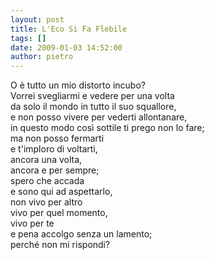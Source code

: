 ```yaml
---
layout: post
title: L'Eco Si Fa Flebile
tags: []
date: 2009-01-03 14:52:00
author: pietro
---
```

O è tutto un mio distorto incubo?<br/>Vorrei svegliarmi e vedere per una volta<br/>da solo il mondo in tutto il suo squallore,<br/>e non posso vivere per vederti allontanare,<br/>in questo modo così sottile ti prego non lo fare;<br/>ma non posso fermarti<br/>e t'imploro di voltarti,<br/>ancora una volta,<br/>ancora e per sempre;<br/>spero che accada<br/>e sono qui ad aspettarlo,<br/>non vivo per altro<br/>vivo per quel momento,<br/>vivo per te<br/>e pena accolgo senza un lamento;<br/>perché non mi rispondi?
